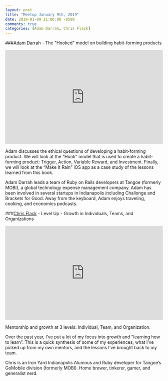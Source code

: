 ```yaml
---
layout: post
title: "Meetup January 9th, 2019"
date: 2019-01-09 21:00:00 -0500
comments: true
categories: [Adam Darrah, Chris Flack]
---
```


###[Adam Darrah](https://twitter.com/t27duck) - The "Hooked" model on building habit-forming products
<iframe width="100%" height="300" src="https://www.youtube.com/embed/VWI4kaX5cNk" frameborder="0" allowfullscreen></iframe>

Adam discusses the ethical questions of developing a habit-forming product. We will look at the “Hook” model that is used to create a habit-forming product: Trigger, Action, Variable Reward, and Investment. Finally, we will look at the “Make It Rain” iOS app as a case study of the lessons learned from this book.

Adam Darrah leads a team of Ruby on Rails developers at Tangoe (formerly MOBI), a global technology expense management company. Adam has been involved in several startups in Indianapolis including Challonge and Brackets for Good. Away from the keyboard, Adam enjoys traveling, cooking, and economics podcasts.

###[Chris Flack](https://twitter.com/whatintheflack) - Level Up - Growth in Individuals, Teams, and Organizations
<iframe width="100%" height="300" src="https://www.youtube.com/embed/AehEQVkfT0E" frameborder="0" allowfullscreen></iframe>

Mentorship and growth at 3 levels: Individual, Team, and Organization.

Over the past year, I’ve put a lot of my focus into growth and "learning how to learn”. This is a quick synthesis of some of my experiences, what I’ve picked up from my own mentors, and the lessons I’ve brought back to my team.

Chris is an Iron Yard Indianapolis Alumnus and Ruby developer for Tangoe’s GoMobile division (formerly MOBI). Home brewer, tinkerer, gamer, and generalist nerd.
